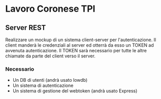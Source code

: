 # Lavoro Coronese TPI

## Server REST

Realizzare un mockup di un sistema client-server per l'autenticazione.
Il client manderà le credenziali al server ed otterrà da esso un TOKEN ad avvenuta autenticazione. Il TOKEN sarà necessario per tutte le altre chiamate da parte del client verso il server.

### Necessario

- Un DB di utenti (andrà usato lowdb)
- Un sistema di autenticazione
- Un sistema di gestione del webtoken (andrà usato Express)
